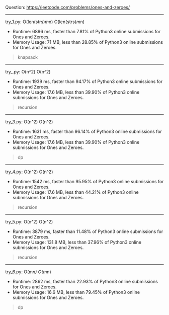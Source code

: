 Question: https://leetcode.com/problems/ones-and-zeroes/

---

try_1.py: O(len(strs)*m*n) O(len(strs)*m*n)

* Runtime: 6896 ms, faster than 7.81% of Python3 online submissions for Ones and Zeroes.
* Memory Usage: 71 MB, less than 28.85% of Python3 online submissions for Ones and Zeroes.

> knapsack

---

try_.py: O(n^2) O(n^2)

* Runtime: 1939 ms, faster than 94.17% of Python3 online submissions for Ones and Zeroes.
* Memory Usage: 17.6 MB, less than 39.90% of Python3 online submissions for Ones and Zeroes.

> recursion

---

try_3.py: O(n^2) O(n^2)

* Runtime: 1631 ms, faster than 96.14% of Python3 online submissions for Ones and Zeroes.
* Memory Usage: 17.6 MB, less than 39.90% of Python3 online submissions for Ones and Zeroes.

> dp

---

try_4.py: O(n^2) O(n^2)

* Runtime: 1542 ms, faster than 95.95% of Python3 online submissions for Ones and Zeroes.
* Memory Usage: 17.6 MB, less than 44.21% of Python3 online submissions for Ones and Zeroes.

> recursion

---

try_5.py: O(n^2) O(n^2)

* Runtime: 3879 ms, faster than 11.48% of Python3 online submissions for Ones and Zeroes.
* Memory Usage: 131.8 MB, less than 37.96% of Python3 online submissions for Ones and Zeroes.

> recursion

---

try_6.py: O(m*n) O(m*n)

* Runtime: 2862 ms, faster than 22.93% of Python3 online submissions for Ones and Zeroes.
* Memory Usage: 16.6 MB, less than 79.45% of Python3 online submissions for Ones and Zeroes.

> dp
